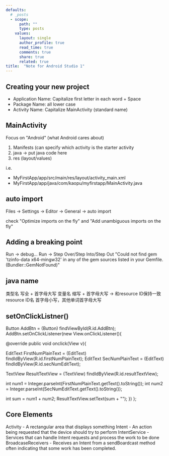 ```yaml
---
defaults:
  # _posts
  - scope:
      path: ""
      type: posts
    values:
      layout: single
      author_profile: true
      read_time: true
      comments: true
      share: true
      related: true
title:  "Note for Android Studio 1"
---
```


## Creating your new project  ##

- Application Name: Capitalize first letter in each word + Space
- Package Name: all lower case
- Activity Name: Capitalize MainActivity (standard name)

## MainActivity ##
Focus on "Android" (what Android cares about)
1. Manifests (can specify which activity is the starter activity
2. java -> put java code here
3. res (layout/values)

i.e.
- MyFirstApp/app/src/main/res/layout/activity_main.xml
- MyFirstApp/app/java/com/kaopu/myfirstapp/MainActivity.java

## auto import ##

Files -> Settings -> Editor -> General -> auto import 

check "Optimize imports on the fly" and "Add unambiguous imports on the fly"

## Adding a breaking point ##

Run -> debug... 
Run -> Step Over/Step Into/Step Out
"Could not find gem 'tzinfo-data x64-mingw32' in any of the gem sources listed in your Gemfile. (Bundler::GemNotFound)" 

## java name ##
类型名  写全 + 首字母大写
变量名  缩写 + 首字母大写 -> 和resource ID保持一致
resource ID名 首字母小写，其他单词首字母大写

## setOnClickListner() ##
Button AddBtn = (Button) findViewById(R.id.AddBtn);
AddBtn.setOnClickListener(new View.onClickListener(){

  @override
  public void onclick(View v){
  
  EditText FirstNumPlainText = (EditText) findIdByView(R.id.firstNumPlainText);
  EditText SecNumPlainText = (EditText) findIdByView(R.id.secNumEditText);
  
  TextView ResultTextView = (TextView) findIdByView(R.id.resultTextView);
  
  int num1 = Integer.parseInt(FirstNumPlainText.getText().toString());
  int num2 = Integer.parseInt(SecNumEditText.getText().toString());
  
  int sum = num1 + num2;
  ResultTextView.setText(sum + "");
  })
};

## Core Elements ##

Activity - A rectangular area that displays something
Intent - An action being requested that the device should try to perform
IntentService - Services that can handle Intent requests and process the work to be done
BroadcaseReceivers - Receives an Intent from a sendBoardcast method often indicating that some work has been completed.


       

